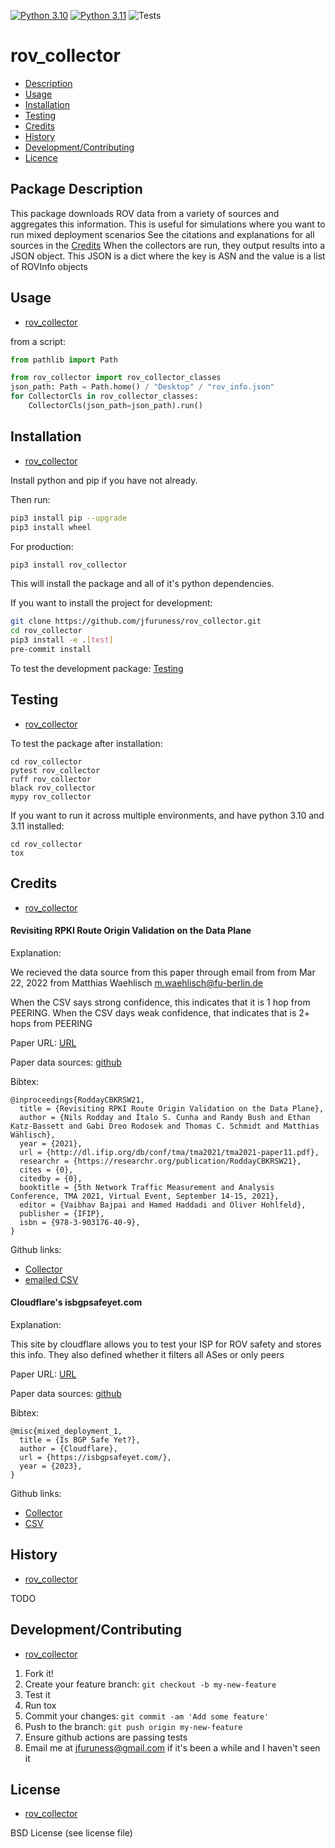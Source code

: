 [![Python 3.10](https://img.shields.io/badge/python-3.10-blue.svg)](https://www.python.org/downloads/release/python-3100/)
[![Python 3.11](https://img.shields.io/badge/python-3.11-blue.svg)](https://www.python.org/downloads/release/python-3110/)
![Tests](https://github.com/jfuruness/rov_collector/actions/workflows/tests.yml/badge.svg)

# rov\_collector

* [Description](#package-description)
* [Usage](#usage)
* [Installation](#installation)
* [Testing](#testing)
* [Credits](#credits)
* [History](#history)
* [Development/Contributing](#developmentcontributing)
* [Licence](#license)


## Package Description

This package downloads ROV data from a variety of sources and aggregates this information.
This is useful for simulations where you want to run mixed deployment scenarios
See the citations and explanations for all sources in the [Credits](#credits)
When the collectors are run, they output results into a JSON object.
This JSON is a dict where the key is ASN and the value is a list of ROVInfo objects

## Usage
* [rov\_collector](#rov\_collector)

from a script:

```python
from pathlib import Path

from rov_collector import rov_collector_classes
json_path: Path = Path.home() / "Desktop" / "rov_info.json"
for CollectorCls in rov_collector_classes:
    CollectorCls(json_path=json_path).run()
```

## Installation
* [rov\_collector](#rov\_collector)

Install python and pip if you have not already.

Then run:

```bash
pip3 install pip --upgrade
pip3 install wheel
```

For production:

```bash
pip3 install rov_collector
```

This will install the package and all of it's python dependencies.

If you want to install the project for development:
```bash
git clone https://github.com/jfuruness/rov_collector.git
cd rov_collector
pip3 install -e .[test]
pre-commit install
```

To test the development package: [Testing](#testing)


## Testing
* [rov\_collector](#rov\_collector)

To test the package after installation:

```
cd rov_collector
pytest rov_collector
ruff rov_collector
black rov_collector
mypy rov_collector
```

If you want to run it across multiple environments, and have python 3.10 and 3.11 installed:

```
cd rov_collector
tox
```

## Credits
* [rov\_collector](#rov\_collector)

#### Revisiting RPKI Route Origin Validation on the Data Plane

Explanation:

We recieved the data source from this paper through email from from Mar 22, 2022 from Matthias Waehlisch <m.waehlisch@fu-berlin.de>

When the CSV says strong confidence, this indicates that it is 1 hop from PEERING.
When the CSV days weak confidence, that indicates that is 2+ hops from PEERING

Paper URL: [URL](https://tma.ifip.org/2021/wp-content/uploads/sites/10/2021/08/tma2021-paper11.pdf)

Paper data sources: [github](https://github.com/nrodday/TMA-21)

Bibtex:

```
@inproceedings{RoddayCBKRSW21,
  title = {Revisiting RPKI Route Origin Validation on the Data Plane},
  author = {Nils Rodday and Ítalo S. Cunha and Randy Bush and Ethan Katz-Bassett and Gabi Dreo Rodosek and Thomas C. Schmidt and Matthias Wählisch},
  year = {2021},
  url = {http://dl.ifip.org/db/conf/tma/tma2021/tma2021-paper11.pdf},
  researchr = {https://researchr.org/publication/RoddayCBKRSW21},
  cites = {0},
  citedby = {0},
  booktitle = {5th Network Traffic Measurement and Analysis Conference, TMA 2021, Virtual Event, September 14-15, 2021},
  editor = {Vaibhav Bajpai and Hamed Haddadi and Oliver Hohlfeld},
  publisher = {IFIP},
  isbn = {978-3-903176-40-9},
}
```

Github links:
* [Collector](https://github.com/jfuruness/rov_collector/blob/master/rov_collector/tma_collector.py)
* [emailed CSV](https://github.com/jfuruness/rov_collector/blob/master/rov_collector/data/tma.csv)

#### Cloudflare's isbgpsafeyet.com

Explanation:

This site by cloudflare allows you to test your ISP for ROV safety and stores this info.
They also defined whether it filters all ASes or only peers

Paper URL: [URL](https://isbgpsafeyet.com/)

Paper data sources: [github](https://github.com/cloudflare/isbgpsafeyet.com/)

Bibtex:

```
@misc{mixed_deployment_1,
  title = {Is BGP Safe Yet?},
  author = {Cloudflare},
  url = {https://isbgpsafeyet.com/},
  year = {2023},
}
```

Github links:
* [Collector](https://github.com/jfuruness/rov_collector/blob/master/rov_collector/is_bgp_safe_yet_collector.py)
* [CSV](https://raw.githubusercontent.com/cloudflare/isbgpsafeyet.com/master/data/operators.csv)


## History
* [rov\_collector](#rov\_collector)

TODO

## Development/Contributing
* [rov\_collector](#rov\_collector)

1. Fork it!
2. Create your feature branch: `git checkout -b my-new-feature`
3. Test it
5. Run tox
6. Commit your changes: `git commit -am 'Add some feature'`
7. Push to the branch: `git push origin my-new-feature`
8. Ensure github actions are passing tests
9. Email me at jfuruness@gmail.com if it's been a while and I haven't seen it

## License
* [rov\_collector](#rov\_collector)

BSD License (see license file)
